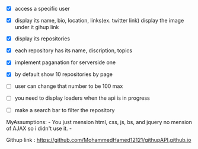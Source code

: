 - [X] access a specific user
- [X] display its name, bio, location, links(ex. twitter link) display the image under it gihup link
- [X] display its repositories
- [X] each repository has its name, discription, topics
- [X] implement paganation for serverside one
- [X] by default show 10 repositories by page
- [ ] user can change that number to be 100 max
- [ ] you need to display loaders when the api is in progress
- [ ] make a search bar to filter the repository



MyAssumptions:
    - You just mension html, css, js, bs, and jquery no mension of AJAX so i didn't use it.
    - 
    

Githup link : https://github.com/MohammedHamed12121/githupAPI.github.io